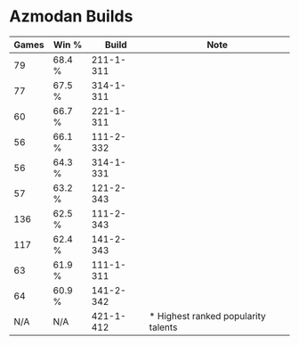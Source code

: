 # Azmodan Builds

Games  | Win %  | Build     | Note
-----  | -----  | -----     | ----
79     | 68.4 % | 211-1-311 | 
77     | 67.5 % | 314-1-311 | 
60     | 66.7 % | 221-1-311 | 
56     | 66.1 % | 111-2-332 | 
56     | 64.3 % | 314-1-331 | 
57     | 63.2 % | 121-2-343 | 
136    | 62.5 % | 111-2-343 | 
117    | 62.4 % | 141-2-343 | 
63     | 61.9 % | 111-1-311 | 
64     | 60.9 % | 141-2-342 | 
N/A    | N/A    | 421-1-412 | * Highest ranked popularity talents

